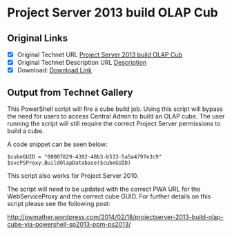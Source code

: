 # Project Server 2013 build OLAP Cub

## Original Links

- [x] Original Technet URL [Project Server 2013 build OLAP Cub](https://gallery.technet.microsoft.com/Server-2013-build-OLAP-Cube-13a4346c)
- [x] Original Technet Description URL [Description](https://gallery.technet.microsoft.com/Server-2013-build-OLAP-Cube-13a4346c/description)
- [x] Download: [Download Link](Download\BuildProjectServerOLAPCube.ps1)

## Output from Technet Gallery

This PowerShell script will fire a cube build job. Using this script will bypass the need for users to access Central Admin to build an OLAP cube. The user running the script will still require the correct Project Server permissions to build a cube.

A code snippet can be seen below:

```
$cubeGUID = "00007829-4392-48b3-b533-5a5a4797e3c9"
$svcPSProxy.BuildOlapDatabase($cubeGUID)
```

This script also works for Project Server 2010.

The script will need to be updated with the correct PWA URL for the WebServiceProxy and the correct cube GUID. For further details on this script please see the following post:

http://pwmather.wordpress.com/2014/02/18/projectserver-2013-build-olap-cube-via-powershell-sp2013-ppm-ps2013/

